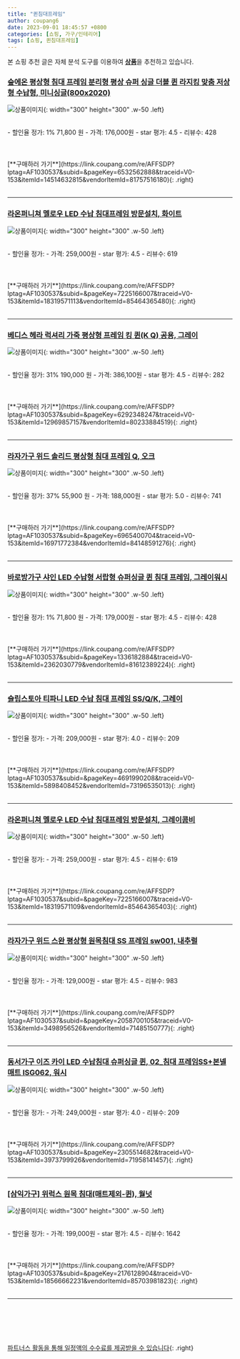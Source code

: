 ```yaml
---
title: "퀸침대프레임"
author: coupang6
date: 2023-09-01 18:45:57 +0800
categories: [쇼핑, 가구/인테리어]
tags: [쇼핑, 퀸침대프레임]
---
```


본 쇼핑 추천 글은 자체 분석 도구를 이용하여 [**상품**](https://link.coupang.com/a/bao1ui)을 추천하고 있습니다.

### [숲에온 평상형 침대 프레임 분리형 평상 슈퍼 싱글 더블 퀸 라지킹 맞춤 저상형 수납형, 미니싱글(800x2020)](https://link.coupang.com/re/AFFSDP?lptag=AF1030537&subid=&pageKey=6532562888&traceid=V0-153&itemId=14514632815&vendorItemId=81757516180)

![상품이미지](https://thumbnail6.coupangcdn.com/thumbnails/remote/230x230ex/image/vendor_inventory/8aab/3fb3d73f1b3d72b52e70a250ae101551899b556af6b38125fd530b881781.jpg){: width="300" height="300" .w-50 .left}


<br>
- 할인율 정가: 1%  71,800   원
- 가격: 176,000원
- star 평가: 4.5
- 리뷰수: 428
<br>
<br>
<br>
<br>
[**구매하러 가기**](https://link.coupang.com/re/AFFSDP?lptag=AF1030537&subid=&pageKey=6532562888&traceid=V0-153&itemId=14514632815&vendorItemId=81757516180){: .right}
<br>
<br>

---

### [라온퍼니쳐 멜로우 LED 수납 침대프레임 방문설치, 화이트](https://link.coupang.com/re/AFFSDP?lptag=AF1030537&subid=&pageKey=7225166007&traceid=V0-153&itemId=18319571113&vendorItemId=85464365480)

![상품이미지](https://thumbnail8.coupangcdn.com/thumbnails/remote/230x230ex/image/retail/images/2023/03/27/14/5/a785c7a2-0979-43e4-809f-52d02ceb5242.jpg){: width="300" height="300" .w-50 .left}


<br>
- 할인율 정가: 
- 가격: 259,000원
- star 평가: 4.5
- 리뷰수: 619
<br>
<br>
<br>
<br>
[**구매하러 가기**](https://link.coupang.com/re/AFFSDP?lptag=AF1030537&subid=&pageKey=7225166007&traceid=V0-153&itemId=18319571113&vendorItemId=85464365480){: .right}
<br>
<br>

---

### [베디스 헤라 럭셔리 가죽 평상형 프레임 킹 퀸(K Q) 공용, 그레이](https://link.coupang.com/re/AFFSDP?lptag=AF1030537&subid=&pageKey=6292348247&traceid=V0-153&itemId=12969857157&vendorItemId=80233884519)

![상품이미지](https://thumbnail10.coupangcdn.com/thumbnails/remote/230x230ex/image/vendor_inventory/a8d8/fa846c004d91d5c0e6ceaba57a9d14dff0fd51bea7ea8bfd4bc7d8d03475.jpg){: width="300" height="300" .w-50 .left}


<br>
- 할인율 정가: 31%  190,000   원
- 가격: 386,100원
- star 평가: 4.5
- 리뷰수: 282
<br>
<br>
<br>
<br>
[**구매하러 가기**](https://link.coupang.com/re/AFFSDP?lptag=AF1030537&subid=&pageKey=6292348247&traceid=V0-153&itemId=12969857157&vendorItemId=80233884519){: .right}
<br>
<br>

---

### [라자가구 위드 솔리드 평상형 침대 프레임 Q, 오크](https://link.coupang.com/re/AFFSDP?lptag=AF1030537&subid=&pageKey=6965400704&traceid=V0-153&itemId=16971772384&vendorItemId=84148591276)

![상품이미지](https://thumbnail9.coupangcdn.com/thumbnails/remote/230x230ex/image/vendor_inventory/7a12/c2ddad1a3c0d7cb4df08393b72929a838439ef40bbf2b6bf0513dd142424.jpg){: width="300" height="300" .w-50 .left}


<br>
- 할인율 정가: 37%  55,900   원
- 가격: 188,000원
- star 평가: 5.0
- 리뷰수: 741
<br>
<br>
<br>
<br>
[**구매하러 가기**](https://link.coupang.com/re/AFFSDP?lptag=AF1030537&subid=&pageKey=6965400704&traceid=V0-153&itemId=16971772384&vendorItemId=84148591276){: .right}
<br>
<br>

---

### [바로방가구 샤인 LED 수납형 서랍형 슈퍼싱글 퀸 침대 프레임, 그레이워시](https://link.coupang.com/re/AFFSDP?lptag=AF1030537&subid=&pageKey=1336182884&traceid=V0-153&itemId=2362030779&vendorItemId=81612389224)

![상품이미지](https://thumbnail9.coupangcdn.com/thumbnails/remote/230x230ex/image/vendor_inventory/4b2c/1415ef48fc9e585fbb29aa595a8d0b9a90f23d3ff68202ddb46917b7a226.jpg){: width="300" height="300" .w-50 .left}


<br>
- 할인율 정가: 1%  71,800   원
- 가격: 179,000원
- star 평가: 4.5
- 리뷰수: 428
<br>
<br>
<br>
<br>
[**구매하러 가기**](https://link.coupang.com/re/AFFSDP?lptag=AF1030537&subid=&pageKey=1336182884&traceid=V0-153&itemId=2362030779&vendorItemId=81612389224){: .right}
<br>
<br>

---

### [슬립스토아 티파니 LED 수납 침대 프레임 SS/Q/K, 그레이](https://link.coupang.com/re/AFFSDP?lptag=AF1030537&subid=&pageKey=4691990208&traceid=V0-153&itemId=5898408452&vendorItemId=73196535013)

![상품이미지](https://thumbnail10.coupangcdn.com/thumbnails/remote/230x230ex/image/vendor_inventory/0117/54ed5eab7272eab184c269a199f9ee57393cd2806ff40503b47d3593b853.jpg){: width="300" height="300" .w-50 .left}


<br>
- 할인율 정가: 
- 가격: 209,000원
- star 평가: 4.0
- 리뷰수: 209
<br>
<br>
<br>
<br>
[**구매하러 가기**](https://link.coupang.com/re/AFFSDP?lptag=AF1030537&subid=&pageKey=4691990208&traceid=V0-153&itemId=5898408452&vendorItemId=73196535013){: .right}
<br>
<br>

---

### [라온퍼니쳐 멜로우 LED 수납 침대프레임 방문설치, 그레이콤비](https://link.coupang.com/re/AFFSDP?lptag=AF1030537&subid=&pageKey=7225166007&traceid=V0-153&itemId=18319571109&vendorItemId=85464365403)

![상품이미지](https://thumbnail6.coupangcdn.com/thumbnails/remote/230x230ex/image/retail/images/2023/03/27/14/4/7d43c1e7-3748-4560-9dda-b9b586dfd701.jpg){: width="300" height="300" .w-50 .left}


<br>
- 할인율 정가: 
- 가격: 259,000원
- star 평가: 4.5
- 리뷰수: 619
<br>
<br>
<br>
<br>
[**구매하러 가기**](https://link.coupang.com/re/AFFSDP?lptag=AF1030537&subid=&pageKey=7225166007&traceid=V0-153&itemId=18319571109&vendorItemId=85464365403){: .right}
<br>
<br>

---

### [라자가구 위드 스완 평상형 원목침대 SS 프레임 sw001, 내추럴](https://link.coupang.com/re/AFFSDP?lptag=AF1030537&subid=&pageKey=2058700105&traceid=V0-153&itemId=3498956526&vendorItemId=71485150777)

![상품이미지](https://thumbnail9.coupangcdn.com/thumbnails/remote/230x230ex/image/vendor_inventory/7690/2bcf23d61268458310368ef9cd4fdfb74ab488fe43ac830751d477d2d1d0.jpg){: width="300" height="300" .w-50 .left}


<br>
- 할인율 정가: 
- 가격: 129,000원
- star 평가: 4.5
- 리뷰수: 983
<br>
<br>
<br>
<br>
[**구매하러 가기**](https://link.coupang.com/re/AFFSDP?lptag=AF1030537&subid=&pageKey=2058700105&traceid=V0-153&itemId=3498956526&vendorItemId=71485150777){: .right}
<br>
<br>

---

### [동서가구 이즈 카이 LED 수납침대 슈퍼싱글 퀸, 02_침대 프레임SS+본넬매트 ISG062, 워시](https://link.coupang.com/re/AFFSDP?lptag=AF1030537&subid=&pageKey=2305514682&traceid=V0-153&itemId=3973799926&vendorItemId=71958141457)

![상품이미지](https://thumbnail7.coupangcdn.com/thumbnails/remote/230x230ex/image/vendor_inventory/6c44/c93ac88e214438c8c1a23dc8fdaf6f4c2c1add0a7c7483f95edf0b6844db.jpg){: width="300" height="300" .w-50 .left}


<br>
- 할인율 정가: 
- 가격: 249,000원
- star 평가: 4.0
- 리뷰수: 209
<br>
<br>
<br>
<br>
[**구매하러 가기**](https://link.coupang.com/re/AFFSDP?lptag=AF1030537&subid=&pageKey=2305514682&traceid=V0-153&itemId=3973799926&vendorItemId=71958141457){: .right}
<br>
<br>

---

### [[삼익가구] 위럭스 원목 침대(매트제외-퀸), 월넛](https://link.coupang.com/re/AFFSDP?lptag=AF1030537&subid=&pageKey=2176128904&traceid=V0-153&itemId=18566662231&vendorItemId=85703981823)

![상품이미지](https://thumbnail7.coupangcdn.com/thumbnails/remote/230x230ex/image/vendor_inventory/8dc2/8b66df48fd55558bce303993246d57728966967f02b0639a20b58d45df43.jpg){: width="300" height="300" .w-50 .left}


<br>
- 할인율 정가: 
- 가격: 199,000원
- star 평가: 4.5
- 리뷰수: 1642
<br>
<br>
<br>
<br>
[**구매하러 가기**](https://link.coupang.com/re/AFFSDP?lptag=AF1030537&subid=&pageKey=2176128904&traceid=V0-153&itemId=18566662231&vendorItemId=85703981823){: .right}
<br>
<br>

---
<br><br><br><br><br> [파트너스 활동을 통해 일정액의 수수료를 제공받을 수 있습니다](https://link.coupang.com/a/bao1ui){: .right}